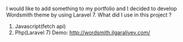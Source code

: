 I would like to add something to my portfolio and I decided to develop Wordsmith theme by using Laravel 7.
What did I use in this project ?
1. Javascript(fetch api)
2. Php(Laravel 7)
Demo:
http://wordsmith.ilgaraliyev.com/
